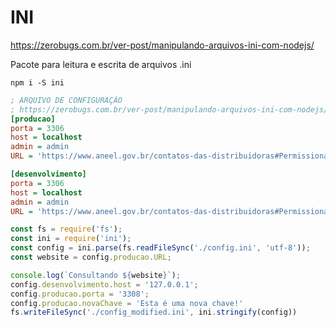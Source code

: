 # INI

https://zerobugs.com.br/ver-post/manipulando-arquivos-ini-com-nodejs/

Pacote para leitura e escrita de arquivos .ini

```
npm i -S ini
```

```ini
; ARQUIVO DE CONFIGURAÇÃO
; https://zerobugs.com.br/ver-post/manipulando-arquivos-ini-com-nodejs/
[producao]
porta = 3306
host = localhost
admin = admin
URL = 'https://www.aneel.gov.br/contatos-das-distribuidoras#Permissionarias'

[desenvolvimento]
porta = 3306
host = localhost
admin = admin
URL = 'https://www.aneel.gov.br/contatos-das-distribuidoras#Permissionarias'
```

```js
const fs = require('fs');
const ini = require('ini');
const config = ini.parse(fs.readFileSync('./config.ini', 'utf-8'));
const website = config.producao.URL;

console.log(`Consultando ${website}`);
config.desenvolvimento.host = '127.0.0.1';
config.producao.porta = '3308';
config.producao.novaChave = 'Esta é uma nova chave!'
fs.writeFileSync('./config_modified.ini', ini.stringify(config))
```